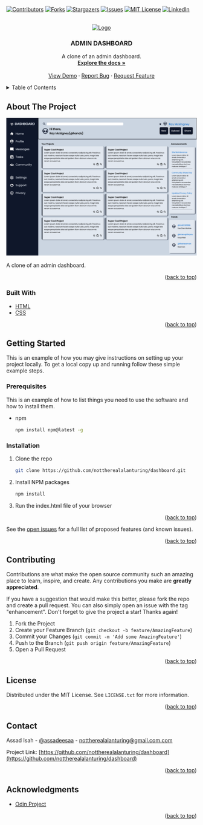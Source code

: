 <div id="top"></div>
<!--
*** Thanks for checking out the Best-README-Template. If you have a suggestion
*** that would make this better, please fork the repo and create a pull request
*** or simply open an issue with the tag "enhancement".
*** Don't forget to give the project a star!
*** Thanks again! Now go create something AMAZING! :D
-->

<!-- PROJECT SHIELDS -->
<!--
*** I'm using markdown "reference style" links for readability.
*** Reference links are enclosed in brackets [ ] instead of parentheses ( ).
*** See the bottom of this document for the declaration of the reference variables
*** for contributors-url, forks-url, etc. This is an optional, concise syntax you may use.
*** https://www.markdownguide.org/basic-syntax/#reference-style-links
-->

[![Contributors][contributors-shield]][contributors-url]
[![Forks][forks-shield]][forks-url]
[![Stargazers][stars-shield]][stars-url]
[![Issues][issues-shield]][issues-url]
[![MIT License][license-shield]][license-url]
[![LinkedIn][linkedin-shield]][linkedin-url]

<!-- PROJECT LOGO -->
<br />
<div align="center">
  <a href="https://github.com/nottherealalanturing/nottherealalanturing">
    <img src="images/logo.png" alt="Logo" width="80" height="80">
  </a>

<h3 align="center">ADMIN DASHBOARD</h3>

  <p align="center">
    A clone of an admin dashboard.
    <br />
    <a href="https://github.com/nottherealalanturing/nottherealalanturing"><strong>Explore the docs »</strong></a>
    <br />
    <br />
    <a href="https://nottherealalanturing.github.io/Dashboard/">View Demo</a>
    ·
    <a href="https://github.com/nottherealalanturing/nottherealalanturing/issues">Report Bug</a>
    ·
    <a href="https://github.com/nottherealalanturing/nottherealalanturing/issues">Request Feature</a>
  </p>
</div>

<!-- TABLE OF CONTENTS -->
<details>
  <summary>Table of Contents</summary>
  <ol>
    <li>
      <a href="#about-the-project">About The Project</a>
      <ul>
        <li><a href="#built-with">Built With</a></li>
      </ul>
    </li>
    <li>
      <a href="#getting-started">Getting Started</a>
      <ul>
        <li><a href="#prerequisites">Prerequisites</a></li>
        <li><a href="#installation">Installation</a></li>
      </ul>
    </li>
    <li><a href="#usage">Usage</a></li>
    <li><a href="#roadmap">Roadmap</a></li>
    <li><a href="#contributing">Contributing</a></li>
    <li><a href="#license">License</a></li>
    <li><a href="#contact">Contact</a></li>
    <li><a href="#acknowledgments">Acknowledgments</a></li>
  </ol>
</details>

<!-- ABOUT THE PROJECT -->

## About The Project

[![Product Name Screen Shot][product-screenshot]](https://nottherealalanturing.github.io/Dashboard/)

A clone of an admin dashboard.

<p align="right">(<a href="#top">back to top</a>)</p>

### Built With

- [HTML](https://html.com/)
- [CSS](https://w3.org/)

<p align="right">(<a href="#top">back to top</a>)</p>

<!-- GETTING STARTED -->

## Getting Started

This is an example of how you may give instructions on setting up your project locally.
To get a local copy up and running follow these simple example steps.

### Prerequisites

This is an example of how to list things you need to use the software and how to install them.

- npm
  ```sh
  npm install npm@latest -g
  ```

### Installation

1. Clone the repo
   ```sh
   git clone https://github.com/nottherealalanturing/dashboard.git
   ```
2. Install NPM packages
   ```sh
   npm install
   ```
3. Run the index.html file of your browser

<p align="right">(<a href="#top">back to top</a>)</p>

See the [open issues](https://github.com/nottherealalanturing/dashboard/issues) for a full list of proposed features (and known issues).

<p align="right">(<a href="#top">back to top</a>)</p>

<!-- CONTRIBUTING -->

## Contributing

Contributions are what make the open source community such an amazing place to learn, inspire, and create. Any contributions you make are **greatly appreciated**.

If you have a suggestion that would make this better, please fork the repo and create a pull request. You can also simply open an issue with the tag "enhancement".
Don't forget to give the project a star! Thanks again!

1. Fork the Project
2. Create your Feature Branch (`git checkout -b feature/AmazingFeature`)
3. Commit your Changes (`git commit -m 'Add some AmazingFeature'`)
4. Push to the Branch (`git push origin feature/AmazingFeature`)
5. Open a Pull Request

<p align="right">(<a href="#top">back to top</a>)</p>

<!-- LICENSE -->

## License

Distributed under the MIT License. See `LICENSE.txt` for more information.

<p align="right">(<a href="#top">back to top</a>)</p>

<!-- CONTACT -->

## Contact

Assad Isah - [@assadeesaa](https://twitter.com/assadeesaa) - nottherealalanturing@gmail.com.com

Project Link: [https://github.com/nottherealalanturing/dashboard](https://github.com/nottherealalanturing/dashboard)

<p align="right">(<a href="#top">back to top</a>)</p>

<!-- ACKNOWLEDGMENTS -->

## Acknowledgments

- [Odin Project](https://www.theodinproject.com)

<p align="right">(<a href="#top">back to top</a>)</p>

<!-- MARKDOWN LINKS & IMAGES -->
<!-- https://www.markdownguide.org/basic-syntax/#reference-style-links -->

[contributors-shield]: https://img.shields.io/github/contributors/nottherealalanturing/dashboard.svg?style=for-the-badge
[contributors-url]: https://github.com/nottherealalanturing/dashboard/graphs/contributors
[forks-shield]: https://img.shields.io/github/forks/nottherealalanturing/dashboard.svg?style=for-the-badge
[forks-url]: https://github.com/nottherealalanturing/dashboard/network/members
[stars-shield]: https://img.shields.io/github/stars/nottherealalanturing/dashboard.svg?style=for-the-badge
[stars-url]: https://github.com/nottherealalanturing/dashboard/stargazers
[issues-shield]: https://img.shields.io/github/issues/nottherealalanturing/dashboard.svg?style=for-the-badge
[issues-url]: https://github.com/nottherealalanturing/dashboard/issues
[license-shield]: https://img.shields.io/github/license/nottherealalanturing/dashboard.svg?style=for-the-badge
[license-url]: https://github.com/nottherealalanturing/dashboard/blob/master/LICENSE.txt
[linkedin-shield]: https://img.shields.io/badge/-LinkedIn-black.svg?style=for-the-badge&logo=linkedin&colorB=555
[linkedin-url]: https://linkedin.com/in/assadisah
[product-screenshot]: assets/screenshot/screenshots.png
